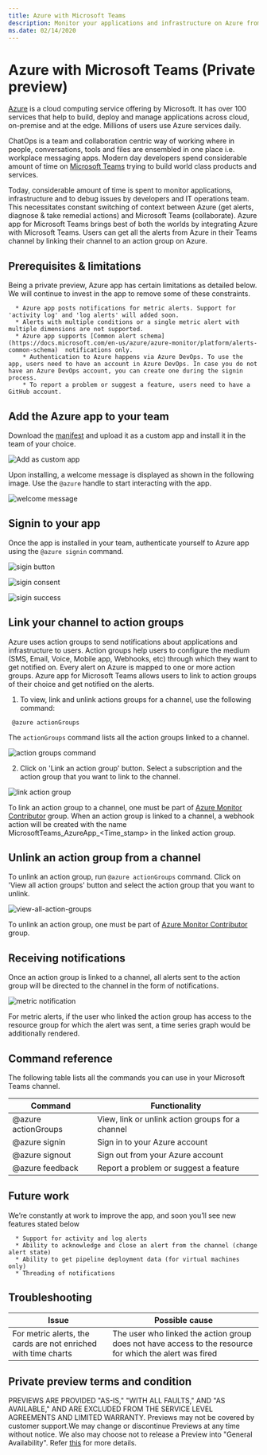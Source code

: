 ```yaml
---
title: Azure with Microsoft Teams
description: Monitor your applications and infrastructure on Azure from Microsoft Teams
ms.date: 02/14/2020
---
```


# Azure with Microsoft Teams (Private preview)
[Azure](https://azure.microsoft.com/) is a cloud computing service offering by Microsoft. It has over 100 services that help to build, deploy and manage applications across cloud, on-premise and at the edge. Millions of users use Azure services daily.

ChatOps is a team and collaboration centric way of working where in people, conversations, tools and files are ensembled in one place i.e. workplace messaging apps. Modern day developers spend considerable amount of time on [Microsoft Teams](https://products.office.com/microsoft-teams/group-chat-software) trying to build world class products and services. 


Today, considerable amount of time is spent to monitor applications, infrastructure and to debug issues by developers and IT operations team. This necessitates constant switching of context between Azure (get alerts, diagnose & take remedial actions) and Microsoft Teams (collaborate). Azure app for Microsoft Teams brings best of both the worlds by integrating Azure with Microsoft Teams. Users can get all the alerts from Azure in their Teams channel by linking their channel to an action group on Azure. 

## Prerequisites & limitations
Being a private preview, Azure app has certain limitations as detailed below. We will continue to invest in the app to remove some of these constraints.
```
  * Azure app posts notifications for metric alerts. Support for 'activity log' and 'log alerts' will added soon.
  * Alerts with multiple conditions or a single metric alert with multiple dimensions are not supported.
  * Azure app supports [Common alert schema](https://docs.microsoft.com/en-us/azure/azure-monitor/platform/alerts-common-schema)  notifications only.
    * Authentication to Azure happens via Azure DevOps. To use the app, users need to have an account in Azure DevOps. In case you do not have an Azure DevOps account, you can create one during the signin process.
    * To report a problem or suggest a feature, users need to have a GitHub account.
```

## Add the Azure app to your team
Download the [manifest](https://google.com) and upload it as a custom app and install it in the team of your choice. 

 ![Add as custom app](./teams/add-as-custom-app.png)

Upon installing, a welcome message is displayed as shown in the following image. Use the ``@azure`` handle to start interacting with the app.

 ![welcome message](./teams/welcome-message.png)


## Signin to your app

Once the app is installed in your team, authenticate yourself to Azure app using the ``@azure signin`` command.

 ![sigin button](./teams/signin-button.png)
 
 ![sigin consent](./teams/signin-consent.png)
 
 ![sigin success](./teams/signin-success.png)


## Link your channel to action groups 
Azure uses action groups to send notifications about applications and infrastructure to users. Action groups help users to configure the medium (SMS, Email, Voice, Mobile app, Webhooks, etc) through which they want to get notified on. Every alert on Azure is mapped to one or more action groups. Azure app for Microsoft Teams allows users to link to action groups of their choice and get notified on the alerts.

1. To view, link and unlink actions groups for a channel, use the following command:

  ```
   @azure actionGroups
  ```
  The `actionGroups` command lists all the action groups linked to a channel. 

 ![action groups command](./teams/action-groups-command.png)

2. Click on 'Link an action group' button. Select a subscription and the action group that you want to link to the channel.

 ![link action group](./teams/link-action-group.png)

  To link an action group to a channel, one must be part of [Azure Monitor Contributor](https://docs.microsoft.com/en-us/azure/azure-monitor/platform/roles-permissions-security#monitoring-contributor) group. When an action group is linked to a channel, a webhook action will be created with the name MicrosoftTeams_AzureApp_<Time_stamp> in the linked action group. 

## Unlink an action group from a channel
To unlink an action group, run `@azure actionGroups` command. Click on 'View all action groups' button and select the action group that you want to unlink.

 ![view-all-action-groups](./teams/view-all-action-groups.png)

To unlink an action group, one must be part of [Azure Monitor Contributor](https://docs.microsoft.com/en-us/azure/azure-monitor/platform/roles-permissions-security#monitoring-contributor) group. 

## Receiving notifications
Once an action group is linked to a channel, all alerts sent to the action group will be directed to the channel in the form of notifications.

 ![metric notification](./teams/metric-notification.PNG)

For metric alerts, if the user who linked the action group has access to the resource group for which the alert was sent, a time series graph would be additionally rendered.

## Command reference

The following table lists all the commands you can use in your Microsoft Teams channel.

|Command	| Functionality |
| -------------------- |----------------|
| @azure actionGroups	| View,  link or unlink action groups for a channel |
| @azure signin	| Sign in to your Azure account |
| @azure signout	| Sign out from your Azure account |
| @azure feedback	| Report a problem or suggest a feature |


## Future work
We’re constantly at work to improve the app, and soon you’ll see new features stated below

```
  * Support for activity and log alerts
  * Ability to acknowledge and close an alert from the channel (change alert state)
  * Ability to get pipeline deployment data (for virtual machines only)
  * Threading of notifications
```
## Troubleshooting

|Issue	| Possible cause |
| -------------------- |----------------|
| For metric alerts, the cards are not enriched with time charts	|The user who linked the action group does not have access to the resource for which the alert was fired |

## Private preview terms and condition
PREVIEWS ARE PROVIDED "AS-IS," "WITH ALL FAULTS," AND "AS AVAILABLE," AND ARE EXCLUDED FROM THE SERVICE LEVEL AGREEMENTS AND LIMITED WARRANTY. Previews may not be covered by customer support.We may change or discontinue Previews at any time without notice. We also may choose not to release a Preview into "General Availability". Refer [this](https://azure.microsoft.com/en-us/support/legal/preview-supplemental-terms/) for more details.

